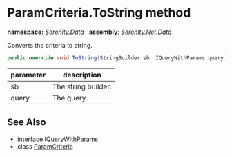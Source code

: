 # ParamCriteria.ToString method
**namespace:** *[Serenity.Data](../../README.md#serenity.data-namespace)*   **assembly**: *[Serenity.Net.Data](../../README.md)*

Converts the criteria to string.

```csharp
public override void ToString(StringBuilder sb, IQueryWithParams query)
```

| parameter | description |
| --- | --- |
| sb | The string builder. |
| query | The query. |

## See Also

* interface [IQueryWithParams](../IQueryWithParams.md)
* class [ParamCriteria](../ParamCriteria.md)
